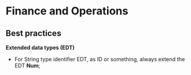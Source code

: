 # Finance and Operations

## Best practices

**Extended data types (EDT)**
* For String type identifier EDT, as ID or something, always extend the EDT **Num**;

